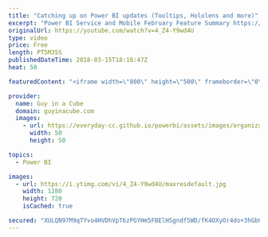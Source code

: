 ```yaml
---
title: "Catching up on Power BI updates (Tooltips, Hololens and more)"
excerpt: "Power BI Service and Mobile February Feature Summary https://powerbi.microsoft.com/en-us/blog/power-bi-service-and-mobile-february-2018-feature-summary/  Announcing Persistent Filters in the Power BI Service https://powerbi.microsoft.com/en-us/blog/announcing-persistent-filters-in-the-service/  Share"
originalUrl: https://youtube.com/watch?v=4_Z4-Y9wd4U
type: video
price: Free
length: PT5M35S
publishedDateTime: 2018-03-15T18:16:47Z
heat: 50

featuredContent: "<iframe width=\"800\" height=\"500\" frameborder=\"0\" src=\"https://www.youtube.com/embed/4_Z4-Y9wd4U\" allow=\"accelerometer; autoplay; encrypted-media; gyroscope; picture-in-picture\" allowfullscreen></iframe>"

provider:
  name: Guy in a Cube
  domain: guyinacube.com
  images:
    - url: https://everyday-cc.github.io/powerbi/assets/images/organizations/guyinacube.com-50x50.jpg
      width: 50
      height: 50

topics:
  - Power BI

images:
  - url: https://i.ytimg.com/vi/4_Z4-Y9wd4U/maxresdefault.jpg
    width: 1280
    height: 720
    isCached: true

secured: "XULQN97M9qTYvo4HVDhVpT6zPGYHm5FBElHSgndf5WD/fK4OXyOr4do+3hGbQSv9k1qfBigfJuniHEljyltDthPGnQhJZ3ldMfAW41hoqF2j/qab+yoQldLCwV9pLzlDpLjqgbYBo3+FNSusg4A4cbC6mhXD+lBMdpZdqgk2THQCm9xr8wY0DC7FzEoEPbcYwFI5GYbPZkM+KfFWCo72ha65ux7VJ9icPPqKP+nTlDVMt6p/tYfdkNI4KsggaaJzKibxbJujAxOUkislMfnUoqjpebIxbzS6vpxRUd0OnPkadeLzNReaKefocqloyNWD/p2UbVPTUwdIRzr7mlzcxOklGjrHfCqJ/Tr7QV4DxuOUvnY1yTbl+tFGDiWXgQ/BOH2lOzZ+1Nd2qqXR1GT9yUaHNavu+mfeFbjhKHESurI=;0KjQC9+WQZ7mKdMBWK6Z3g=="
---
```


